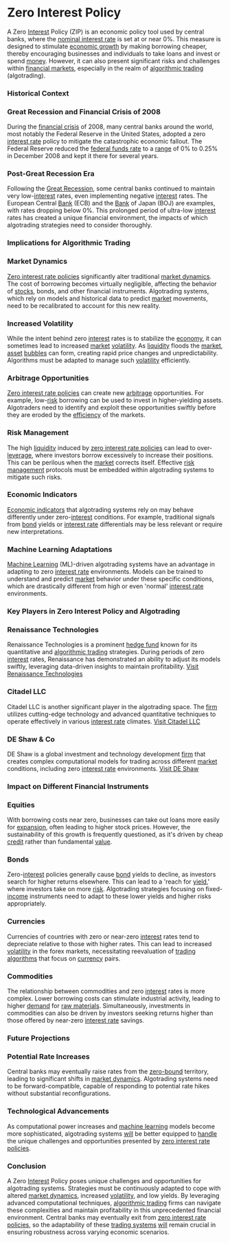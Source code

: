 # Zero Interest Policy

A Zero [Interest](../i/interest.md) Policy (ZIP) is an economic policy tool used by central banks, where the [nominal interest rate](../n/nominal_interest_rate.md) is set at or near 0%. This measure is designed to stimulate [economic growth](../e/economic_growth.md) by making borrowing cheaper, thereby encouraging businesses and individuals to take loans and invest or spend [money](../m/money.md). However, it can also present significant risks and challenges within [financial markets](../f/financial_market.md), especially in the realm of [algorithmic trading](../a/algorithmic_trading.md) (algotrading).

### Historical Context

### Great Recession and Financial Crisis of 2008

During the [financial crisis](../f/financial_crisis.md) of 2008, many central banks around the world, most notably the Federal Reserve in the United States, adopted a zero [interest rate](../i/interest_rate.md) policy to mitigate the catastrophic economic fallout. The Federal Reserve reduced the [federal funds rate](../f/federal_funds_rate.md) to a [range](../r/range.md) of 0% to 0.25% in December 2008 and kept it there for several years.

### Post-Great Recession Era

Following the [Great Recession](../g/great_recession.md), some central banks continued to maintain very low-[interest](../i/interest.md) rates, even implementing negative [interest](../i/interest.md) rates. The European Central [Bank](../b/bank.md) (ECB) and the [Bank](../b/bank.md) of Japan (BOJ) are examples, with rates dropping below 0%. This prolonged period of ultra-low [interest](../i/interest.md) rates has created a unique financial environment, the impacts of which algotrading strategies need to consider thoroughly.

### Implications for Algorithmic Trading

### Market Dynamics

[Zero interest rate policies](../z/zero_interest_rate_policies.md) significantly alter traditional [market dynamics](../m/market_dynamics.md). The cost of borrowing becomes virtually negligible, affecting the behavior of [stocks](../s/stock.md), bonds, and other financial instruments. Algotrading systems, which rely on models and historical data to predict [market](../m/market.md) movements, need to be recalibrated to account for this new reality.

### Increased Volatility

While the intent behind zero [interest](../i/interest.md) rates is to stabilize the [economy](../e/economy.md), it can sometimes lead to increased [market](../m/market.md) [volatility](../v/volatility.md). As [liquidity](../l/liquidity.md) floods the [market](../m/market.md), [asset](../a/asset.md) [bubbles](../b/bubble.md) can form, creating rapid price changes and unpredictability. Algorithms must be adapted to manage such [volatility](../v/volatility.md) efficiently.

### Arbitrage Opportunities

[Zero interest rate policies](../z/zero_interest_rate_policies.md) can create new [arbitrage](../a/arbitrage.md) opportunities. For example, low-[risk](../r/risk.md) borrowing can be used to invest in higher-yielding assets. Algotraders need to identify and exploit these opportunities swiftly before they are eroded by the [efficiency](../e/efficiency.md) of the markets.

### Risk Management

The high [liquidity](../l/liquidity.md) induced by [zero interest rate policies](../z/zero_interest_rate_policies.md) can lead to over-[leverage](../l/leverage.md), where investors borrow excessively to increase their positions. This can be perilous when the [market](../m/market.md) corrects itself. Effective [risk management](../r/risk_management.md) protocols must be embedded within algotrading systems to mitigate such risks.

### Economic Indicators

[Economic indicators](../e/economic_indicators.md) that algotrading systems rely on may behave differently under zero-[interest](../i/interest.md) conditions. For example, traditional signals from [bond](../b/bond.md) yields or [interest rate](../i/interest_rate.md) differentials may be less relevant or require new interpretations.

### Machine Learning Adaptations

[Machine Learning](../m/machine_learning.md) (ML)-driven algotrading systems have an advantage in adapting to zero [interest rate](../i/interest_rate.md) environments. Models can be trained to understand and predict [market](../m/market.md) behavior under these specific conditions, which are drastically different from high or even 'normal' [interest rate](../i/interest_rate.md) environments.

### Key Players in Zero Interest Policy and Algotrading

### Renaissance Technologies

Renaissance Technologies is a prominent [hedge fund](../h/hedge_fund.md) known for its quantitative and [algorithmic trading](../a/algorithmic_trading.md) strategies. During periods of zero [interest](../i/interest.md) rates, Renaissance has demonstrated an ability to adjust its models swiftly, leveraging data-driven insights to maintain profitability.
[Visit Renaissance Technologies](https://www.rentec.com/)

### Citadel LLC

Citadel LLC is another significant player in the algotrading space. The [firm](../f/firm.md) utilizes cutting-edge technology and advanced quantitative techniques to operate effectively in various [interest rate](../i/interest_rate.md) climates.
[Visit Citadel LLC](https://www.citadel.com/)

### DE Shaw & Co

DE Shaw is a global investment and technology development [firm](../f/firm.md) that creates complex computational models for trading across different [market](../m/market.md) conditions, including zero [interest rate](../i/interest_rate.md) environments.
[Visit DE Shaw](https://www.deshaw.com/)

### Impact on Different Financial Instruments

### Equities

With borrowing costs near zero, businesses can take out loans more easily for [expansion](../e/expansion.md), often leading to higher stock prices. However, the sustainability of this growth is frequently questioned, as it's driven by cheap [credit](../c/credit.md) rather than fundamental [value](../v/value.md).

### Bonds

Zero-[interest](../i/interest.md) policies generally cause [bond](../b/bond.md) yields to decline, as investors search for higher returns elsewhere. This can lead to a 'reach for [yield](../y/yield.md),' where investors take on more [risk](../r/risk.md). Algotrading strategies focusing on fixed-[income](../i/income.md) instruments need to adapt to these lower yields and higher risks appropriately.

### Currencies

Currencies of countries with zero or near-zero [interest](../i/interest.md) rates tend to depreciate relative to those with higher rates. This can lead to increased [volatility](../v/volatility.md) in the forex markets, necessitating reevaluation of [trading algorithms](../t/trading_algorithms.md) that focus on [currency](../c/currency.md) pairs.

### Commodities

The relationship between commodities and zero [interest](../i/interest.md) rates is more complex. Lower borrowing costs can stimulate industrial activity, leading to higher [demand](../d/demand.md) for [raw materials](../r/raw_materials.md). Simultaneously, investments in commodities can also be driven by investors seeking returns higher than those offered by near-zero [interest rate](../i/interest_rate.md) savings.

### Future Projections

### Potential Rate Increases

Central banks may eventually raise rates from the [zero-bound](../z/zero-bound.md) territory, leading to significant shifts in [market dynamics](../m/market_dynamics.md). Algotrading systems need to be forward-compatible, capable of responding to potential rate hikes without substantial reconfigurations.

### Technological Advancements

As computational power increases and [machine learning](../m/machine_learning.md) models become more sophisticated, algotrading systems [will](../w/will.md) be better equipped to [handle](../h/handle.md) the unique challenges and opportunities presented by [zero interest rate policies](../z/zero_interest_rate_policies.md).

### Conclusion

A Zero [Interest](../i/interest.md) Policy poses unique challenges and opportunities for algotrading systems. Strategies must be continuously adapted to cope with altered [market dynamics](../m/market_dynamics.md), increased [volatility](../v/volatility.md), and low yields. By leveraging advanced computational techniques, [algorithmic trading](../a/algorithmic_trading.md) firms can navigate these complexities and maintain profitability in this unprecedented financial environment. Central banks may eventually exit from [zero interest rate policies](../z/zero_interest_rate_policies.md), so the adaptability of these [trading systems](../t/trading_systems.md) [will](../w/will.md) remain crucial in ensuring robustness across varying economic scenarios.
